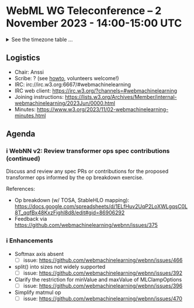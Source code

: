 # WebML WG Teleconference – 2 November 2023 - 14:00-15:00 UTC

<details><summary>See the timezone table ...</summary>
<table>
<tr><td> San Francisco (U.S.A. - California) <td> Thu, 2 November 2023 <td> 07:00 <td> UTC-7 hours
<tr><td> Boston (U.S.A. - Massachusetts) <td> Thu, 2 November 2023 <td> 10:00 <td> UTC-4 hours
<tr><td> London (United Kingdom - England) <td> Thu, 2 November 2023 <td> 14:00 <td> UTC+0 hours (adjusted for DST)
<tr><td> Berlin (Germany) <td> Thu, 2 November 2023 <td> 15:00 <td> UTC+1 hours (adjusted for DST)
<tr><td> Helsinki (Finland) <td> Thu, 2 November 2023 <td> 16:00 <td> UTC+2 hours (adjusted for DST)
<tr><td> Shanghai (China) <td> Thu, 2 November 2023 <td> 22:00 <td> UTC+8 hours
<tr><td> Tokyo (Japan) <td> Thu, 2 November 2023 <td> 23:00 <td> UTC+9 hours
<tr><td> Corresponding UTC (GMT) <td> Thu, 2 November 2023 <td colspan=2> 14:00 UTC
</table>

Other locations: https://www.timeanddate.com/worldclock/fixedtime.html?iso=20231102T14
</details>

## Logistics

* Chair: Anssi
* Scribe: ? (see [howto](https://github.com/webmachinelearning/meetings/blob/main/scribe-howto.md), volunteers welcome!)
* IRC: irc://irc.w3.org:6667/#webmachinelearning
* IRC web client: https://irc.w3.org/?channels=#webmachinelearning
* Joining instructions: https://lists.w3.org/Archives/Member/internal-webmachinelearning/2023Jun/0000.html
* Minutes: https://www.w3.org/2023/11/02-webmachinelearning-minutes.html

## Agenda

### ℹ️ WebNN v2: Review transformer ops spec contributions (continued)

Discuss and review any spec PRs or contributions for the proposed transformer ops informed by the op breakdown exercise.

References:
- Op breakdown (w/ TOSA, StableHLO mapping): https://docs.google.com/spreadsheets/d/1ELfHuv2UqP2LoXWLgqsC0L8T_qqfBx48KxzFighl8d8/edit#gid=86906292
- Feedback via https://github.com/webmachinelearning/webnn/issues/375

### ℹ️ Enhancements

- Softmax axis absent
  - [ ] issue: https://github.com/webmachinelearning/webnn/issues/466 
- split() into sizes not widely supported
  - [ ] issue: https://github.com/webmachinelearning/webnn/issues/392
- Clarify the restriction for minValue and maxValue of MLClampOptions
  - [ ] issue: https://github.com/webmachinelearning/webnn/issues/396
- Simplify matmul op
  - [ ] issue: https://github.com/webmachinelearning/webnn/issues/470
